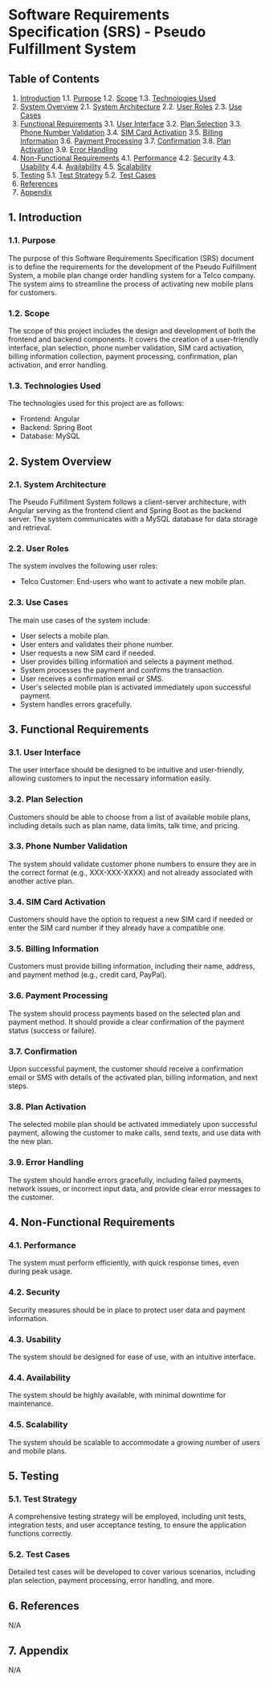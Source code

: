 # Software Requirements Specification (SRS) - Pseudo Fulfillment System

## Table of Contents

1. [Introduction](#1-introduction)
   1.1. [Purpose](#11-purpose)
   1.2. [Scope](#12-scope)
   1.3. [Technologies Used](#13-technologies-used)
2. [System Overview](#2-system-overview)
   2.1. [System Architecture](#21-system-architecture)
   2.2. [User Roles](#22-user-roles)
   2.3. [Use Cases](#23-use-cases)
3. [Functional Requirements](#3-functional-requirements)
   3.1. [User Interface](#31-user-interface)
   3.2. [Plan Selection](#32-plan-selection)
   3.3. [Phone Number Validation](#33-phone-number-validation)
   3.4. [SIM Card Activation](#34-sim-card-activation)
   3.5. [Billing Information](#35-billing-information)
   3.6. [Payment Processing](#36-payment-processing)
   3.7. [Confirmation](#37-confirmation)
   3.8. [Plan Activation](#38-plan-activation)
   3.9. [Error Handling](#39-error-handling)
4. [Non-Functional Requirements](#4-non-functional-requirements)
   4.1. [Performance](#41-performance)
   4.2. [Security](#42-security)
   4.3. [Usability](#43-usability)
   4.4. [Availability](#44-availability)
   4.5. [Scalability](#45-scalability)
5. [Testing](#5-testing)
   5.1. [Test Strategy](#51-test-strategy)
   5.2. [Test Cases](#52-test-cases)
6. [References](#6-references)
7. [Appendix](#7-appendix)

## 1. Introduction

### 1.1. Purpose

The purpose of this Software Requirements Specification (SRS) document is to define the requirements for the development of the Pseudo Fulfillment System, a mobile plan change order handling system for a Telco company. The system aims to streamline the process of activating new mobile plans for customers.

### 1.2. Scope

The scope of this project includes the design and development of both the frontend and backend components. It covers the creation of a user-friendly interface, plan selection, phone number validation, SIM card activation, billing information collection, payment processing, confirmation, plan activation, and error handling.

### 1.3. Technologies Used

The technologies used for this project are as follows:

- Frontend: Angular
- Backend: Spring Boot
- Database: MySQL

## 2. System Overview

### 2.1. System Architecture

The Pseudo Fulfillment System follows a client-server architecture, with Angular serving as the frontend client and Spring Boot as the backend server. The system communicates with a MySQL database for data storage and retrieval.

### 2.2. User Roles

The system involves the following user roles:

- Telco Customer: End-users who want to activate a new mobile plan.

### 2.3. Use Cases

The main use cases of the system include:

- User selects a mobile plan.
- User enters and validates their phone number.
- User requests a new SIM card if needed.
- User provides billing information and selects a payment method.
- System processes the payment and confirms the transaction.
- User receives a confirmation email or SMS.
- User's selected mobile plan is activated immediately upon successful payment.
- System handles errors gracefully.

## 3. Functional Requirements

### 3.1. User Interface

The user interface should be designed to be intuitive and user-friendly, allowing customers to input the necessary information easily.

### 3.2. Plan Selection

Customers should be able to choose from a list of available mobile plans, including details such as plan name, data limits, talk time, and pricing.

### 3.3. Phone Number Validation

The system should validate customer phone numbers to ensure they are in the correct format (e.g., XXX-XXX-XXXX) and not already associated with another active plan.

### 3.4. SIM Card Activation

Customers should have the option to request a new SIM card if needed or enter the SIM card number if they already have a compatible one.

### 3.5. Billing Information

Customers must provide billing information, including their name, address, and payment method (e.g., credit card, PayPal).

### 3.6. Payment Processing

The system should process payments based on the selected plan and payment method. It should provide a clear confirmation of the payment status (success or failure).

### 3.7. Confirmation

Upon successful payment, the customer should receive a confirmation email or SMS with details of the activated plan, billing information, and next steps.

### 3.8. Plan Activation

The selected mobile plan should be activated immediately upon successful payment, allowing the customer to make calls, send texts, and use data with the new plan.

### 3.9. Error Handling

The system should handle errors gracefully, including failed payments, network issues, or incorrect input data, and provide clear error messages to the customer.

## 4. Non-Functional Requirements

### 4.1. Performance

The system must perform efficiently, with quick response times, even during peak usage.

### 4.2. Security

Security measures should be in place to protect user data and payment information.

### 4.3. Usability

The system should be designed for ease of use, with an intuitive interface.

### 4.4. Availability

The system should be highly available, with minimal downtime for maintenance.

### 4.5. Scalability

The system should be scalable to accommodate a growing number of users and mobile plans.

## 5. Testing

### 5.1. Test Strategy

A comprehensive testing strategy will be employed, including unit tests, integration tests, and user acceptance testing, to ensure the application functions correctly.

### 5.2. Test Cases

Detailed test cases will be developed to cover various scenarios, including plan selection, payment processing, error handling, and more.

## 6. References

N/A

## 7. Appendix

N/A
